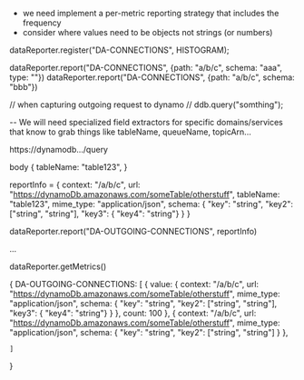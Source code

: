 - we need implement a per-metric reporting strategy that includes the frequency
- consider where values need to be objects not strings (or numbers)


dataReporter.register("DA-CONNECTIONS", HISTOGRAM);



dataReporter.report("DA-CONNECTIONS", {path: "a/b/c", schema: "aaa", type: ""})
dataReporter.report("DA-CONNECTIONS", {path: "a/b/c", schema: "bbb"})




// when capturing outgoing request to dynamo
// ddb.query("somthing");

-- We will need specialized field extractors for specific domains/services that know to grab things like tableName, queueName, topicArn...

https://dynamodb.../query

body
{
    tableName: "table123",
}

reportInfo = {
    context: "/a/b/c",
    url: "https://dynamoDb.amazonaws.com/someTable/otherstuff",
    tableName: "table123",
    mime_type: "application/json",
    schema: { "key": "string", "key2": ["string", "string"], "key3": { "key4": "string"} }
}

dataReporter.report("DA-OUTGOING-CONNECTIONS", reportInfo)




...

dataReporter.getMetrics()

{
    DA-OUTGOING-CONNECTIONS: [
        {
            value:  {
                        context: "/a/b/c",
                        url: "https://dynamoDb.amazonaws.com/someTable/otherstuff",
                        mime_type: "application/json",
                        schema: { "key": "string", "key2": ["string", "string"], "key3": { "key4": "string"} }
                    },
            count: 100
        },
        {
            context: "/a/b/c",
            url: "https://dynamoDb.amazonaws.com/someTable/otherstuff",
            mime_type: "application/json",
            schema: { "key": "string", "key2": ["string", "string"] }
        },
        
    ]
}